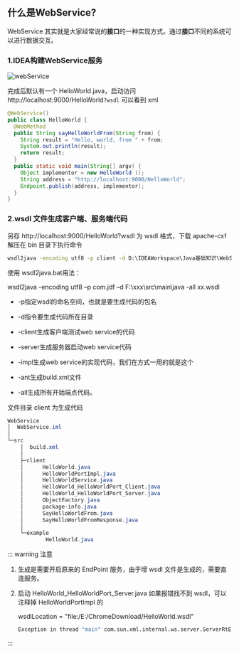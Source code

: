## 什么是WebService?

WebService 其实就是大家经常说的**接口**的一种实现方式。通过**接口**不同的系统可以进行数据交互。

### 1.IDEA构建WebService服务

![webService](F:\hexo\vuepress\docs\.vuepress\picBak\1597728150753.png)

完成后默认有一个 HelloWorld.java，启动访问 http://localhost:9000/HelloWorld`?wsdl` 可以看到 xml

```java
@WebService()
public class HelloWorld {
  @WebMethod
  public String sayHelloWorldFrom(String from) {
    String result = "Hello, world, from " + from;
    System.out.println(result);
    return result;
  }
  public static void main(String[] argv) {
    Object implementor = new HelloWorld ();
    String address = "http://localhost:9000/HelloWorld";
    Endpoint.publish(address, implementor);
  }
}
```

### 2.wsdl 文件生成客户端、服务端代码

另存 http://localhost:9000/HelloWorld?wsdl 为 wsdl 格式，下载 apache-cxf 解压在 bin 目录下执行命令

```cmd
wsdl2java -encoding utf8 -p client -d D:\IDEAWorkspace\Java基础知识\WebService\src -all E:\ChromeDownload\HelloWorld.wsdl
```

使用
wsdl2java.bat用法：

wsdl2java -encoding utf8 –p com.jdf –d F:\xxx\src\main\java -all xx.wsdl

- -p指定wsdl的命名空间，也就是要生成代码的包名

- -d指令要生成代码所在目录

- -client生成客户端测试web service的代码

- -server生成服务器启动web service代码

- -impl生成web service的实现代码，我们在方式一用的就是这个

- -ant生成build.xml文件

- -all生成所有开始端点代码。

文件目录 client 为生成代码

```powershell
WebService
│  WebService.iml
│
└─src
    │  build.xml
    │
    ├─client
    │      HelloWorld.java
    │      HelloWorldPortImpl.java
    │      HelloWorldService.java
    │      HelloWorld_HelloWorldPort_Client.java
    │      HelloWorld_HelloWorldPort_Server.java
    │      ObjectFactory.java
    │      package-info.java
    │      SayHelloWorldFrom.java
    │      SayHelloWorldFromResponse.java
    │
    └─example
            HelloWorld.java
```



::: warning 注意

1. 生成是需要开启原来的 EndPoint 服务，由于增 wsdl 文件是生成的，需要直连服务。

2. 启动 HelloWorld_HelloWorldPort_Server.java 如果报错找不到 wsdl，可以注释掉 HelloWorldPortImpl 的

   wsdlLocation = "file:/E:/ChromeDownload/HelloWorld.wsdl"

   ```sh
   Exception in thread "main" com.sun.xml.internal.ws.server.ServerRtException: [failed to localize] cannot.load.wsdl(file:/E:/ChromeDownload/HelloWorld.wsdl)
   ```

   

:::